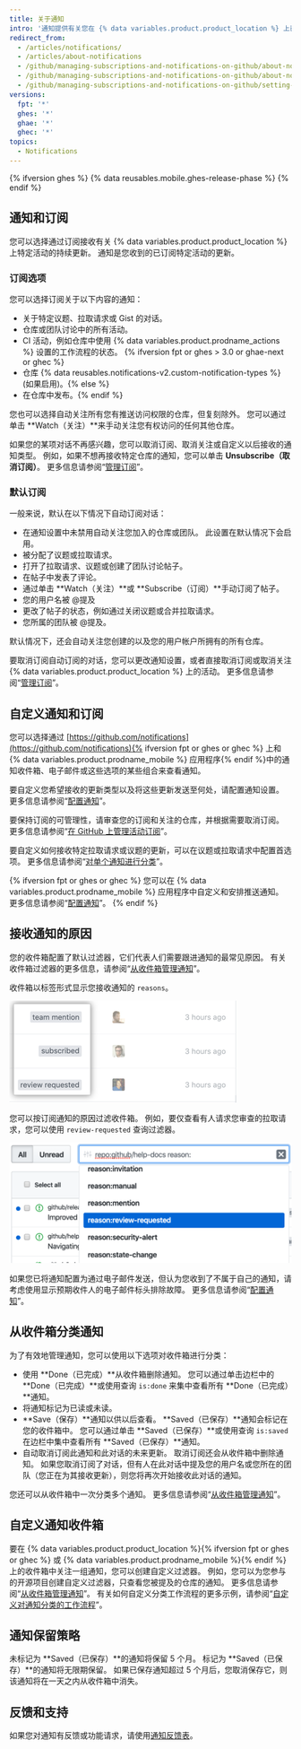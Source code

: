 ```yaml
---
title: 关于通知
intro: '通知提供有关您在 {% data variables.product.product_location %} 上已订阅活动的更新。 您可以使用通知收件箱来自定义、分类和管理更新。'
redirect_from:
  - /articles/notifications/
  - /articles/about-notifications
  - /github/managing-subscriptions-and-notifications-on-github/about-notifications-beta
  - /github/managing-subscriptions-and-notifications-on-github/about-notifications
  - /github/managing-subscriptions-and-notifications-on-github/setting-up-notifications/about-notifications
versions:
  fpt: '*'
  ghes: '*'
  ghae: '*'
  ghec: '*'
topics:
  - Notifications
---
```


{% ifversion ghes %}
{% data reusables.mobile.ghes-release-phase %}
{% endif %}

## 通知和订阅

您可以选择通过订阅接收有关 {% data variables.product.product_location %} 上特定活动的持续更新。 通知是您收到的已订阅特定活动的更新。

### 订阅选项

您可以选择订阅关于以下内容的通知：
- 关于特定议题、拉取请求或 Gist 的对话。
- 仓库或团队讨论中的所有活动。
- CI 活动，例如仓库中使用 {% data variables.product.prodname_actions %} 设置的工作流程的状态。 {% ifversion fpt or ghes > 3.0 or ghae-next or ghec %}
- 仓库 {% data reusables.notifications-v2.custom-notification-types %} (如果启用)。{% else %}
- 在仓库中发布。{% endif %}

您也可以选择自动关注所有您有推送访问权限的仓库，但复刻除外。 您可以通过单击 **Watch（关注）**来手动关注您有权访问的任何其他仓库。

如果您的某项对话不再感兴趣，您可以取消订阅、取消关注或自定义以后接收的通知类型。 例如，如果不想再接收特定仓库的通知，您可以单击 **Unsubscribe（取消订阅）**。 更多信息请参阅“[管理订阅](/github/managing-subscriptions-and-notifications-on-github/managing-your-subscriptions)”。

### 默认订阅

一般来说，默认在以下情况下自动订阅对话：
- 在通知设置中未禁用自动关注您加入的仓库或团队。 此设置在默认情况下会启用。
- 被分配了议题或拉取请求。
- 打开了拉取请求、议题或创建了团队讨论帖子。
- 在帖子中发表了评论。
- 通过单击 **Watch（关注）**或 **Subscribe（订阅）**手动订阅了帖子。
- 您的用户名被 @提及
- 更改了帖子的状态，例如通过关闭议题或合并拉取请求。
- 您所属的团队被 @提及。

默认情况下，还会自动关注您创建的以及您的用户帐户所拥有的所有仓库。

要取消订阅自动订阅的对话，您可以更改通知设置，或者直接取消订阅或取消关注 {% data variables.product.product_location %} 上的活动。 更多信息请参阅“[管理订阅](/github/managing-subscriptions-and-notifications-on-github/managing-your-subscriptions)”。

## 自定义通知和订阅

您可以选择通过 [https://github.com/notifications](https://github.com/notifications){% ifversion fpt or ghes or ghec %} 上和 {% data variables.product.prodname_mobile %} 应用程序{% endif %}中的通知收件箱、电子邮件或这些选项的某些组合来查看通知。

要自定义您希望接收的更新类型以及将这些更新发送至何处，请配置通知设置。 更多信息请参阅“[配置通知](/github/managing-subscriptions-and-notifications-on-github/configuring-notifications)”。

要保持订阅的可管理性，请审查您的订阅和关注的仓库，并根据需要取消订阅。 更多信息请参阅“[在 GitHub 上管理活动订阅](/github/managing-subscriptions-and-notifications-on-github/managing-subscriptions-for-activity-on-github)”。

要自定义如何接收特定拉取请求或议题的更新，可以在议题或拉取请求中配置首选项。 更多信息请参阅“[对单个通知进行分类](/github/managing-subscriptions-and-notifications-on-github/triaging-a-single-notification#customizing-when-to-receive-future-updates-for-an-issue-or-pull-request)”。

{% ifversion fpt or ghes or ghec %}
您可以在 {% data variables.product.prodname_mobile %} 应用程序中自定义和安排推送通知。 更多信息请参阅“[配置通知](/github/managing-subscriptions-and-notifications-on-github/configuring-notifications#managing-your-notification-settings-with-github-for-mobile)”。
{% endif %}

## 接收通知的原因

您的收件箱配置了默认过滤器，它们代表人们需要跟进通知的最常见原因。 有关收件箱过滤器的更多信息，请参阅“[从收件箱管理通知](/github/managing-subscriptions-and-notifications-on-github/managing-notifications-from-your-inbox#default-notification-filters)”。

收件箱以标签形式显示您接收通知的 `reasons`。

![收件箱中的原因标签](/assets/images/help/notifications-v2/reasons-as-labels-in-inbox.png)

您可以按订阅通知的原因过滤收件箱。 例如，要仅查看有人请求您审查的拉取请求，您可以使用 `review-requested` 查询过滤器。

![通过查看请求的原因过滤通知](/assets/images/help/notifications-v2/review-requested-reason.png)

如果您已将通知配置为通过电子邮件发送，但认为您收到了不属于自己的通知，请考虑使用显示预期收件人的电子邮件标头排除故障。 更多信息请参阅“[配置通知](/github/managing-subscriptions-and-notifications-on-github/configuring-notifications#filtering-email-notifications)”。

## 从收件箱分类通知

为了有效地管理通知，您可以使用以下选项对收件箱进行分类：
- 使用 **Done（已完成）**从收件箱删除通知。 您可以通过单击边栏中的 **Done（已完成）**或使用查询 `is:done` 来集中查看所有 **Done（已完成）**通知。
- 将通知标记为已读或未读。
- **Save（保存）**通知以供以后查看。 **Saved（已保存）**通知会标记在您的收件箱中。 您可以通过单击 **Saved（已保存）**或使用查询 `is:saved` 在边栏中集中查看所有 **Saved（已保存）**通知。
- 自动取消订阅此通知和此对话的未来更新。 取消订阅还会从收件箱中删除通知。 如果您取消订阅了对话，但有人在此对话中提及您的用户名或您所在的团队（您正在为其接收更新），则您将再次开始接收此对话的通知。

您还可以从收件箱中一次分类多个通知。 更多信息请参阅“[从收件箱管理通知](/github/managing-subscriptions-and-notifications-on-github/managing-notifications-from-your-inbox#triaging-multiple-notifications-at-the-same-time)”。

## 自定义通知收件箱

要在 {% data variables.product.product_location %}{% ifversion fpt or ghes or ghec %} 或 {% data variables.product.prodname_mobile %}{% endif %} 上的收件箱中关注一组通知，您可以创建自定义过滤器。 例如，您可以为您参与的开源项目创建自定义过滤器，只查看您被提及的仓库的通知。 更多信息请参阅“[从收件箱管理通知](/github/managing-subscriptions-and-notifications-on-github/managing-notifications-from-your-inbox)”。 有关如何自定义分类工作流程的更多示例，请参阅“[自定义对通知分类的工作流程](/github/managing-subscriptions-and-notifications-on-github/customizing-a-workflow-for-triaging-your-notifications)”。

## 通知保留策略

未标记为 **Saved（已保存）**的通知将保留 5 个月。 标记为 **Saved（已保存）**的通知将无限期保留。 如果已保存通知超过 5 个月后，您取消保存它，则该通知将在一天之内从收件箱中消失。

## 反馈和支持

如果您对通知有反馈或功能请求，请使用[通知反馈表](https://support.github.com/contact/feedback?contact%5Bcategory%5D=notifications&contact%5Bsubject%5D=Product+feedback)。
